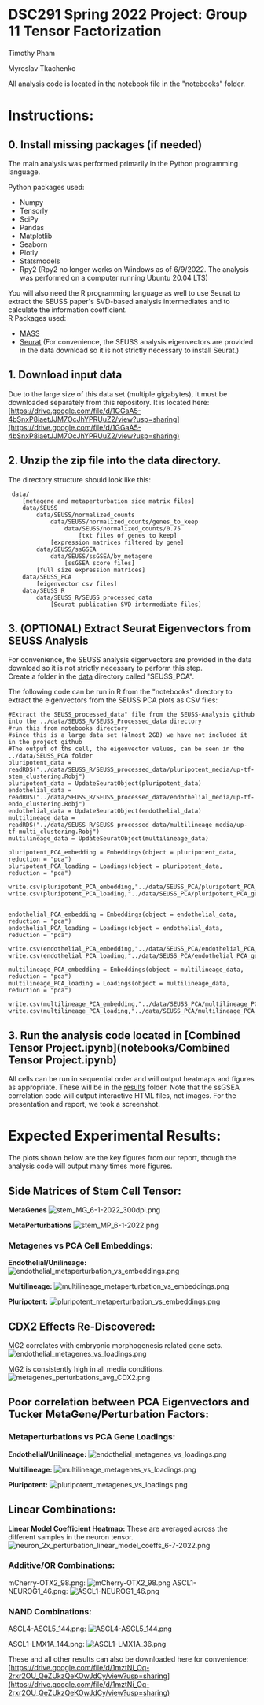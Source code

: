 # DSC291 Spring 2022 Project: Group 11 Tensor Factorization
Timothy Pham

Myroslav Tkachenko

All analysis code is located in the notebook file in the "notebooks" folder.

# Instructions:
## 0. Install missing packages (if needed)
The main analysis was performed primarily in the Python programming language.  

Python packages used:
- Numpy
- Tensorly
- SciPy
- Pandas
- Matplotlib
- Seaborn
- Plotly
- Statsmodels
- Rpy2 (Rpy2 no longer works on Windows as of 6/9/2022.  The analysis was performed on a computer running Ubuntu 20.04 LTS)

You will also need the R programming language as well to use Seurat to extract the SEUSS paper's SVD-based analysis intermediates and to calculate the information coefficient.  
R Packages used:
- [MASS](https://cran.r-project.org/web/packages/MASS/index.html)
- [Seurat](https://satijalab.org/seurat/)
(For convenience, the SEUSS analysis eigenvectors are provided in the data download so it is not strictly necessary to install Seurat.)

## 1. Download input data
Due to the large size of this data set (multiple gigabytes), it must be downloaded separately from this repository.  It is located here: [https://drive.google.com/file/d/1GGaA5-4bSnxP8iaetJJM7OcJhYPRUuZ2/view?usp=sharing](https://drive.google.com/file/d/1GGaA5-4bSnxP8iaetJJM7OcJhYPRUuZ2/view?usp=sharing)

 ## 2. Unzip the zip file into the data directory.  
 The directory structure should look like this:
```
 data/
	[metagene and metaperturbation side matrix files]
	data/SEUSS
		data/SEUSS/normalized_counts
			data/SEUSS/normalized_counts/genes_to_keep
				data/SEUSS/normalized_counts/0.75
					[txt files of genes to keep]
			[expression matrices filtered by gene]
		data/SEUSS/ssGSEA
			data/SEUSS/ssGSEA/by_metagene
				[ssGSEA score files]
		[full size expression matrices]
	data/SEUSS_PCA
		[eigenvector csv files]
	data/SEUSS_R
		data/SEUSS_R/SEUSS_processed_data
			[Seurat publication SVD intermediate files]
```
 
 ## 3. (OPTIONAL) Extract Seurat Eigenvectors from SEUSS Analysis
 For convenience, the SEUSS analysis eigenvectors are provided in the data download so it is not strictly necessary to perform this step.  
Create a folder in the [data](data) directory called "SEUSS_PCA".  

 The following code can be run in R from the "notebooks" directory to extract the eigenvectors from the SEUSS PCA plots as CSV files:
 ```
 #Extract the SEUSS_processed_data" file from the SEUSS-Analysis github into the ../data/SEUSS_R/SEUSS_Processed_data directory
#run this from notebooks directory
#since this is a large data set (almost 2GB) we have not included it in the project github
#The output of ths cell, the eigenvector values, can be seen in the ../data/SEUSS_PCA folder
pluripotent_data = readRDS("../data/SEUSS_R/SEUSS_processed_data/pluripotent_media/up-tf-stem_clustering.Robj")
pluripotent_data = UpdateSeuratObject(pluripotent_data)
endothelial_data = readRDS("../data/SEUSS_R/SEUSS_processed_data/endothelial_media/up-tf-endo_clustering.Robj")
endothelial_data = UpdateSeuratObject(endothelial_data)
multilineage_data = readRDS("../data/SEUSS_R/SEUSS_processed_data/multilineage_media/up-tf-multi_clustering.Robj")
multilineage_data = UpdateSeuratObject(multilineage_data)

pluripotent_PCA_embedding = Embeddings(object = pluripotent_data, reduction = "pca")
pluripotent_PCA_loading = Loadings(object = pluripotent_data, reduction = "pca")

write.csv(pluripotent_PCA_embedding,"../data/SEUSS_PCA/pluripotent_PCA_embedding.csv")
write.csv(pluripotent_PCA_loading,"../data/SEUSS_PCA/pluripotent_PCA_gene_loadings.csv")


endothelial_PCA_embedding = Embeddings(object = endothelial_data, reduction = "pca")
endothelial_PCA_loading = Loadings(object = endothelial_data, reduction = "pca")

write.csv(endothelial_PCA_embedding,"../data/SEUSS_PCA/endothelial_PCA_embedding.csv")
write.csv(endothelial_PCA_loading,"../data/SEUSS_PCA/endothelial_PCA_gene_loadings.csv")

multilineage_PCA_embedding = Embeddings(object = multilineage_data, reduction = "pca")
multilineage_PCA_loading = Loadings(object = multilineage_data, reduction = "pca")

write.csv(multilineage_PCA_embedding,"../data/SEUSS_PCA/multilineage_PCA_embedding.csv")
write.csv(multilineage_PCA_loading,"../data/SEUSS_PCA/multilineage_PCA_gene_loadings.csv")
 ```
 
 
 ## 3. Run the analysis code located in [Combined Tensor Project.ipynb](notebooks/Combined Tensor Project.ipynb)
 All cells can be run in sequential order and will output heatmaps and figures as appropriate.  These will be in the [results](results) folder.
 Note that the ssGSEA correlation code will output interactive HTML files, not images.  For the presentation and report, we took a screenshot.  

# Expected Experimental Results:
The plots shown below are the key figures from our report, though the analysis code will output many times more  figures.  

## Side Matrices of Stem Cell Tensor:
**MetaGenes**
![stem_MG_6-1-2022_300dpi.png](expected_results_images/stem_MG_6-1-2022_300dpi.png)

**MetaPerturbations**
![stem_MP_6-1-2022.png](expected_results_images/stem_MP_6-1-2022.png)

### Metagenes vs PCA Cell Embeddings:
**Endothelial/Unilineage:**
![endothelial_metaperturbation_vs_embeddings.png](expected_results_images/meta_vs_PCA_MP/endothelial_metaperturbation_vs_embeddings.png)

**Multilineage:**
![multilineage_metaperturbation_vs_embeddings.png](expected_results_images/meta_vs_PCA_MP/multilineage_metaperturbation_vs_embeddings.png)

**Pluripotent:**
![pluripotent_metaperturbation_vs_embeddings.png](expected_results_images/meta_vs_PCA_MP/pluripotent_metaperturbation_vs_embeddings.png)

## CDX2 Effects Re-Discovered:
MG2 correlates with embryonic morphogenesis related gene sets.
![endothelial_metagenes_vs_loadings.png](expected_results_images/CDX2/MG2.png)

MG2 is consistently high in all media conditions.
![metagenes_perturbations_avg_CDX2.png](expected_results_images/CDX2/metagenes_perturbations_avg_CDX2.png)

## Poor correlation between PCA Eigenvectors and Tucker MetaGene/Perturbation Factors:
### Metaperturbations vs PCA Gene Loadings:
**Endothelial/Unilineage:**
![endothelial_metagenes_vs_loadings.png](expected_results_images/meta_vs_PCA_MG/endothelial_metagenes_vs_loadings.png)

**Multilineage:**
![multilineage_metagenes_vs_loadings.png](expected_results_images/meta_vs_PCA_MG/multilineage_metagenes_vs_loadings.png)

**Pluripotent:**
![pluripotent_metagenes_vs_loadings.png](expected_results_images/meta_vs_PCA_MG/pluripotent_metagenes_vs_loadings.png)



## Linear Combinations:
**Linear Model Coefficient Heatmap:**
These are averaged across the different samples in the neuron tensor.
![neuron_2x_perturbation_linear_model_coeffs_6-7-2022.png](expected_results_images/neuron_2x_perturbation_linear_model_coeffs_6-7-2022.png)

### Additive/OR Combinations:
mCherry-OTX2_98.png:
![mCherry-OTX2_98.png](expected_results_images/linear_combos/mCherry-OTX2_98.png)
ASCL1-NEUROG1_46.png:
![ASCL1-NEUROG1_46.png](expected_results_images/linear_combos/ASCL1-NEUROG1_46.png)

### NAND Combinations:
ASCL4-ASCL5_144.png:
![ASCL4-ASCL5_144.png](expected_results_images/linear_combos/ASCL4-ASCL5_144.png)

ASCL1-LMX1A_144.png:
![ASCL1-LMX1A_36.png](expected_results_images/linear_combos/ASCL1-LMX1A_36.png)

These and all other results can also be downloaded here for convenience: [https://drive.google.com/file/d/1mztNi_Oq-2rxr2OU_QeZUkzQeKOwJdCy/view?usp=sharing](https://drive.google.com/file/d/1mztNi_Oq-2rxr2OU_QeZUkzQeKOwJdCy/view?usp=sharing)
